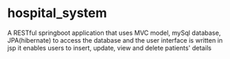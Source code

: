 # hospital_system
A RESTful springboot  application that uses MVC model, mySql database, JPA(hibernate) to access the database and the user interface is written in jsp
it enables users to insert, update, view and delete patients' details
